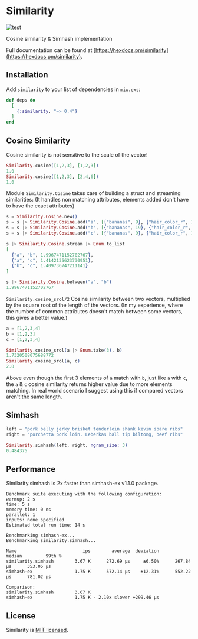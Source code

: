 # Similarity

[![test](https://github.com/preciz/similarity/actions/workflows/test.yml/badge.svg)](https://github.com/preciz/similarity/actions/workflows/test.yml)

Cosine similarity & Simhash implementation

Full documentation can be found at [https://hexdocs.pm/similarity](https://hexdocs.pm/similarity).

## Installation

Add `similarity` to your list of dependencies in `mix.exs`:

```elixir
def deps do
  [
    {:similarity, "~> 0.4"}
  ]
end
```

## Cosine Similarity

Cosine similarity is not sensitive to the scale of the vector!

```elixir
Similarity.cosine([1,2,3], [1,2,3])
1.0
Similarity.cosine([1,2,3], [2,4,6])
1.0
```

Module `Similarity.Cosine` takes care of building a struct and streaming similarities:
(It handles non matching attributes, elements added don't have to have the exact attributes)

```elixir
s = Similarity.Cosine.new()
s = s |> Similarity.Cosine.add("a", [{"bananas", 9}, {"hair_color_r", 124}, {"hair_color_g", 8}, {"hair_color_b", 122}])
s = s |> Similarity.Cosine.add("b", [{"bananas", 19}, {"hair_color_r", 124}, {"hair_color_g", 8}, {"hair_color_b", 122}])
s = s |> Similarity.Cosine.add("c", [{"bananas", 9}, {"hair_color_r", 124}])

s |> Similarity.Cosine.stream |> Enum.to_list
[
  {"a", "b", 1.9967471152702767},
  {"a", "c", 1.4142135623730951},
  {"b", "c", 1.409736747211141}
]

s |> Similarity.Cosine.between("a", "b")
1.9967471152702767
```

`Similarity.cosine_srol/2`
Cosine similarity between two vectors, multiplied by the square root of the length of the vectors.
(In my experience, where the number of common attributes doesn't match between some vectors, this gives a better value.)

```elixir
a = [1,2,3,4]
b = [1,2,3]
c = [1,2,3,4]

Similarity.cosine_srol(a |> Enum.take(3), b)
1.7320508075688772
Similarity.cosine_srol(a, c)
2.0
```

Above even though the first 3 elements of `a` match with `b`, just like `a` with `c`,
the `a` & `c` cosine similarity returns higher value due to more elements matching.
In real world scenario I suggest using this if compared vectors aren't the same length.

## Simhash

```elixir
left = "pork belly jerky brisket tenderloin shank kevin spare ribs"
right = "porchetta pork loin. Leberkas ball tip biltong, beef ribs"

Similarity.simhash(left, right, ngram_size: 3)
0.484375
```

## Performance
Similarity.simhash is 2x faster than simhash-ex v1.1.0 package.

```
Benchmark suite executing with the following configuration:
warmup: 2 s
time: 5 s
memory time: 0 ns
parallel: 1
inputs: none specified
Estimated total run time: 14 s

Benchmarking simhash-ex...
Benchmarking similarity.simhash...

Name                         ips        average  deviation         median         99th %
similarity.simhash        3.67 K      272.69 μs     ±6.50%      267.84 μs      353.05 μs
simhash-ex                1.75 K      572.14 μs    ±12.31%      552.22 μs      781.02 μs

Comparison:
similarity.simhash        3.67 K
simhash-ex                1.75 K - 2.10x slower +299.46 μs
```

## License

Similarity is [MIT licensed](LICENSE).
